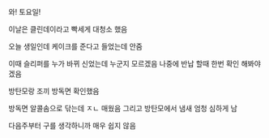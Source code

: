 와! 토요일!

이날은 클린데이라고 빡세게 대청소 했음

오늘 생일인데 케이크를 준다고 들었는데 안줌

이때 슬리퍼를 누가 바뀌 신었는데 누군지 모르겠음 나중에 반납 할때 한번 확인 해봐야 겠음

방탄모랑 조끼 방독면 확인했음

방독면 알콜솜으로 닦는데 ㅈㄴ 매웠음 그리고 방탄모에서 냄새 엄청 심하게 남

다음주부터 구를 생각하니까 매우 쉽지 않음
